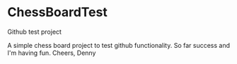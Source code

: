 # ChessBoardTest
Github test project

A simple chess board project to test github functionality.
So far success and I'm having fun.
Cheers, Denny
